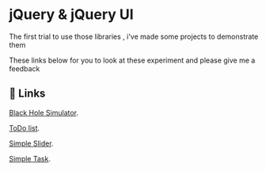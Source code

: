 #  jQuery & jQuery UI 

The first trial to use those libraries , i've made some projects to demonstrate them 

These links below for you to look at these experiment and please give me a feedback 

## 🔗 Links

[Black Hole Simulator](https://mohamedyousef44.github.io/jQuery-Projects/black-hole-simulator/index.html).

[ToDo list](https://mohamedyousef44.github.io/jQuery-Projects/todo-list/index.html).

[Simple Slider](https://mohamedyousef44.github.io/jQuery-Projects/simple%20slider/index.html).

[Simple Task](https://mohamedyousef44.github.io/jQuery-Projects/simple%20task/index.html).


